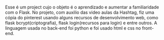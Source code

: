 Esse é um project cujo o objeto é o aprendizado e aumentar a familiaridade com o Flask. No projeto, com auxilio das video aulas da Hashtag, fiz uma cópia do pinterest usando alguns recursos de desenvolvimento web, como flask bcrypt(criptografia), flask login(recursos para login) e entre outros. A linguagem usada no back-end foi python e foi usado html e css no front-end.

